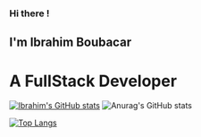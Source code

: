 ### Hi there !

## I'm Ibrahim Boubacar

# A FullStack Developer


[![Ibrahim's GitHub stats](https://github-readme-stats.vercel.app/api?username=ibkhall)](https://github.com/ibkhall/github-readme-stats)   ![Anurag's GitHub stats](https://github-readme-stats.vercel.app/api?username=ibkhall&count_private=true)


[![Top Langs](https://github-readme-stats.vercel.app/api/top-langs/?username=ibkhall&layout=compact)](https://github.com/ibkhall/github-readme-stats)
